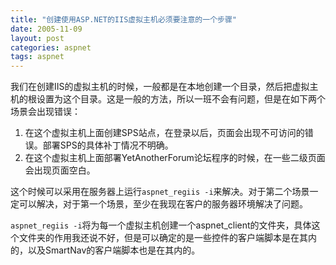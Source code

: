 ```yaml
---
title: "创建使用ASP.NET的IIS虚拟主机必须要注意的一个步骤"
date: 2005-11-09
layout: post
categories: aspnet
tags: aspnet
---
```


我们在创建IIS的虚拟主机的时候，一般都是在本地创建一个目录，然后把虚拟主机的根设置为这个目录。这是一般的方法，所以一班不会有问题，但是在如下两个场景会出现错误：

1. 在这个虚拟主机上面创建SPS站点，在登录以后，页面会出现不可访问的错误。部署SPS的具体补丁情况不明确。
2. 在这个虚拟主机上面部署YetAnotherForum论坛程序的时候，在一些二级页面会出现页面空白。

这个时候可以采用在服务器上运行`aspnet_regiis -i`来解决。对于第二个场景一定可以解决，对于第一个场景，至少在我现在客户的服务器环境解决了问题。

`aspnet_regiis -i`将为每一个虚拟主机创建一个aspnet_client的文件夹，具体这个文件夹的作用我还说不好，但是可以确定的是一些控件的客户端脚本是在其内的，以及SmartNav的客户端脚本也是在其内的。
